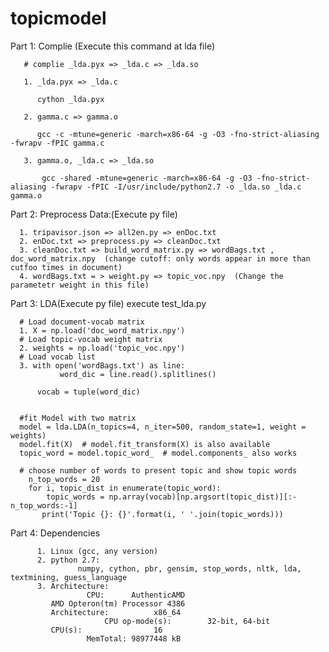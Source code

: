 # topicmodel


Part 1: Complie (Execute this command at lda file)

       # complie _lda.pyx => _lda.c => _lda.so
       
       1. _lda.pyx => _lda.c

          cython _lda.pyx

       2. gamma.c => gamma.o

          gcc -c -mtune=generic -march=x86-64 -g -O3 -fno-strict-aliasing -fwrapv -fPIC gamma.c

       3. gamma.o, _lda.c => _lda.so

           gcc -shared -mtune=generic -march=x86-64 -g -O3 -fno-strict-aliasing -fwrapv -fPIC -I/usr/include/python2.7 -o _lda.so _lda.c gamma.o




Part 2: Preprocess Data:(Execute py file)
      
      1. tripavisor.json => all2en.py => enDoc.txt
      2. enDoc.txt => preprocess.py => cleanDoc.txt
      3. cleanDoc.txt => build_word_matrix.py => wordBags.txt , doc_word_matrix.npy  (change cutoff: only words appear in more than cutfoo times in document)
      4. wordBags.txt = > weight.py => topic_voc.npy  (Change the parametetr weight in this file)



Part 3: LDA(Execute py file) execute test_lda.py
     
      # Load document-vocab matrix
      1. X = np.load('doc_word_matrix.npy')
      # Load topic-vocab weight matrix
      2. weights = np.load('topic_voc.npy')
      # Load vocab list
      3. with open('wordBags.txt') as line:
               word_dic = line.read().splitlines()

          vocab = tuple(word_dic)


      #fit Model with two matrix
      model = lda.LDA(n_topics=4, n_iter=500, random_state=1, weight = weights)
      model.fit(X)  # model.fit_transform(X) is also available
      topic_word = model.topic_word_  # model.components_ also works

      # choose number of words to present topic and show topic words
	    n_top_words = 20
	    for i, topic_dist in enumerate(topic_word):
	        topic_words = np.array(vocab)[np.argsort(topic_dist)][:-n_top_words:-1]
	       print('Topic {}: {}'.format(i, ' '.join(topic_words)))





Part 4: Dependencies
 
          1. Linux (gcc, any version)
          2. python 2.7: 
                   numpy, cython, pbr, gensim, stop_words, nltk, lda, textmining, guess_language
          3. Architecture:
	                 CPU:      AuthenticAMD
			 AMD Opteron(tm) Processor 4386
			 Architecture:          x86_64
                         CPU op-mode(s):        32-bit, 64-bit
			 CPU(s):                16
	                 MemTotal: 98977448 kB


